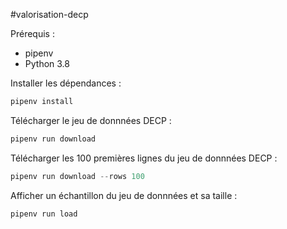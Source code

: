 #valorisation-decp

Prérequis :
* pipenv
* Python 3.8

Installer les dépendances  :
```python
pipenv install
```

Télécharger le jeu de donnnées DECP :
```python
pipenv run download
```

Télécharger les 100 premières lignes du jeu de donnnées DECP :
```python
pipenv run download --rows 100
```

Afficher un échantillon du jeu de donnnées et sa taille :
```python
pipenv run load
```